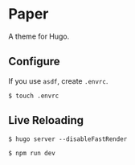 # Paper

A theme for Hugo.


## Configure

If you use `asdf`, create `.envrc`.

```
$ touch .envrc
```

## Live Reloading

```
$ hugo server --disableFastRender
```

```
$ npm run dev
```
